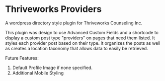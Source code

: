 # Thriveworks Providers
A wordpress directory style plugin for Thriveworks Counseling Inc. 

This plugin was design to use Advanced Custom Fields and a shortcode to display a custom post type "providers" on pages that need them listed. It styles each provider post based on their type. It organizes the posts as well as creates a location taxonomy that allows data to easily be retrieved. 

Future Features:

1. Default Profile Image if none specified.
2. Additional Mobile Styling
